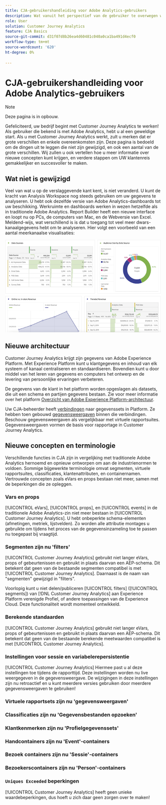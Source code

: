 ```yaml
---
title: CJA-gebruikershandleiding voor Adobe Analytics-gebruikers
description: Wat vanuit het perspectief van de gebruiker te overwegen wanneer uw bedrijf gegevens van Adobe Analytics aan Customer Journey Analytics verplaatst
role: User
solution: Customer Journey Analytics
feature: CJA Basics
source-git-commit: d31f07d8b26ea4d60481c040a0ca1ba491d4ecf0
workflow-type: tm+mt
source-wordcount: '620'
ht-degree: 0%

---
```



# CJA-gebruikershandleiding voor Adobe Analytics-gebruikers

>[!NOTE]
>
>Deze pagina is in opbouw.

Gefeliciteerd, uw bedrijf begint met Customer Journey Analytics te werken! Als gebruiker die bekend is met Adobe Analytics, hebt u al een geweldige start. Als u met Customer Journey Analytics werkt, zult u merken dat er grote verschillen en enkele overeenkomsten zijn. Deze pagina is bedoeld om de dingen uit te leggen die niet zijn gewijzigd, en ook een aantal van de grote verschillen. Wij zullen u ook vertellen hoe u meer informatie over nieuwe concepten kunt krijgen, en verdere stappen om UW klantenreis gemakkelijker en succesvoller te maken.

## Wat niet is gewijzigd

Veel van wat u op de verslaggevende kant kent, is niet veranderd. U kunt de kracht van Analysis Workspace nog steeds gebruiken om uw gegevens te analyseren. U hebt ook dezelfde versie van Adobe Analytics-dashboards tot uw beschikking. Werkruimte en dashboards werken in wezen hetzelfde als in traditionele Adobe Analytics. Report Builder heeft een nieuwe interface en loopt nu op PCs, de computers van Mac, en de Webversie van Excel. Meldend-wijs, wat verschillend is is dat u toegang tot veel meer dwars-kanaalgegevens hebt om te analyseren. Hier volgt een voorbeeld van een aantal meerkanaalse visualisaties:

![multikanaal](assets/cross-channel.png)

## Nieuwe architectuur

Customer Journey Analytics krijgt zijn gegevens van Adobe Experience Platform. Met Experience Platform kunt u klantgegevens en inhoud van elk systeem of kanaal centraliseren en standaardiseren. Bovendien kunt u door middel van het leren van gegevens en computers het ontwerp en de levering van persoonlijke ervaringen verbeteren.

De gegevens van de klant in het platform worden opgeslagen als datasets, die uit een schema en partijen gegevens bestaan. Zie voor meer informatie over het platform [Overzicht van Adobe Experience Platform-architectuur](https://experienceleague.adobe.com/docs/platform-learn/tutorials/intro-to-platform/basic-architecture.html?lang=en).

Uw CJA-beheerder heeft [verbindingen](/help/connections/create-connection.md) naar gegevenssets in Platform. Ze hebben toen gebouwd [gegevensweergaven](/help/data-views/data-views.md) binnen die verbindingen. Beschouw gegevensweergaven als vergelijkbaar met virtuele rapportsuites. Gegevensweergaven vormen de basis voor rapportage in Customer Journey Analytics.

## Nieuwe concepten en terminologie

Verschillende functies in CJA zijn in vergelijking met traditionele Adobe Analytics hernoemd en opnieuw ontworpen om aan de industrienormen te voldoen. Sommige bijgewerkte terminologie omvat segmenten, virtuele rapportsuites, classificaties, klantenattributen, en containernamen. Vertrouwde concepten zoals eVars en props bestaan niet meer, samen met de beperkingen die ze opleggen.

### Vars en props

[!UICONTROL eVars], [!UICONTROL props], en [!UICONTROL events] in de traditionele Adobe Analytics-zin niet meer bestaan in [!UICONTROL Customer Journey Analytics]. U hebt onbeperkte schema-elementen (afmetingen, metriek, lijstvelden). Zo worden alle attributie montages u gebruikte om tijdens het proces van de gegevensinzameling toe te passen nu toegepast bij vraagtijd.

### Segmenten zijn nu &#39;filters&#39;

[!UICONTROL Customer Journey Analytics] gebruikt niet langer eVars, props of gebeurtenissen en gebruikt in plaats daarvan een AEP-schema. Dit betekent dat geen van de bestaande segmenten compatibel is met [!UICONTROL Customer Journey Analytics]. Daarnaast is de naam van &quot;segmenten&quot; gewijzigd in &quot;filters&quot;.

Voorlopig kunt u niet delen/publiceren [!UICONTROL filters] ([!UICONTROL segments]) van [!DNL Customer Journey Analytics] aan Experience Platform verenigde Profiel, of andere toepassingen van de Experience Cloud. Deze functionaliteit wordt momenteel ontwikkeld.

### Berekende standaarden

[!UICONTROL Customer Journey Analytics] gebruikt niet langer eVars, props of gebeurtenissen en gebruikt in plaats daarvan een AEP-schema. Dit betekent dat geen van de bestaande berekende meetwaarden compatibel is met [!UICONTROL Customer Journey Analytics].

### Instellingen voor sessie en variabelerepersistentie

[!UICONTROL Customer Journey Analytics] Hiermee past u al deze instellingen toe tijdens de rapporttijd. Deze instellingen worden nu live weergegeven in de gegevensweergave. De wijzigingen in deze instellingen zijn nu retroactief en u kunt meerdere versies gebruiken door meerdere gegevensweergaven te gebruiken!

### Virtuele rapportsets zijn nu &#39;gegevensweergaven&#39;



### Classificaties zijn nu &#39;Gegevensbestanden opzoeken&#39;

### Klantkenmerken zijn nu &#39;Profielgegevenssets&#39;


### Handcontainers zijn nu &#39;Event&#39;-containers

### Bezoek containers zijn nu &#39;Sessie&#39;-containers

### Bezoekerscontainers zijn nu &#39;Person&#39;-containers

### `Uniques Exceeded` beperkingen

[!UICONTROL Customer Journey Analytics] heeft geen unieke waardebeperkingen, dus hoeft u zich daar geen zorgen over te maken!
